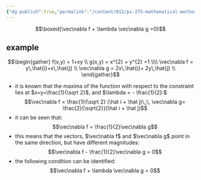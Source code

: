 ```yaml
---
{"dg-publish":true,"permalink":"/content/012/px-275-mathematical-methods/a-differentiation/2-advanced-a3-a4-and-a5/px-275-a5b-definition-using-gradient/","created":"2024-11-25T10:50:32.000+00:00","updated":"2024-11-26T10:04:14.454+00:00"}
---
```


$$\boxed{\vec\nabla f + \lambda \vec\nabla g =0}$$
## example
$$\begin{gather}
	f(x,y) = 1+xy \\
	g(x,y) = x^{2} + y^{2} =1 \\\\
	\vec\nabla f = y\,\hat{i}+x\,\hat{j} \\
	\vec\nabla g = 2x\,\hat{i}+ 2y\,\hat{j} \\
\end{gather}$$
- it is known that the maxima of the function with respect to the constraint lies at $x=y=\frac{1}{\sqrt 2}$, and $\lambda = - \frac{1}{2}:$ 
$$\vec\nabla f = \frac{1}{\sqrt 2} (\hat i + \hat j)\,;\, \vec\nabla g= \frac{2}{\sqrt{2}}(\hat i + \hat j)$$
- it can be seen that: 
$$\vec\nabla f = \frac{1}{2}\vec\nabla g$$
- this means that the vectors, $\vec\nabla f$ and $\vec\nabla g$ point in the same direction, but have different magnitudes: 
$$\vec\nabla f - \frac{1}{2}\vec\nabla g = 0$$
- the following condition can be identified: 
$$\vec\nabla f  + \lambda \vec\nabla g = 0$$

